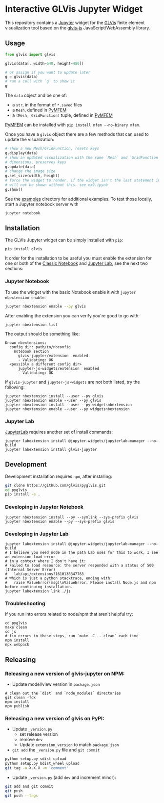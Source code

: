 # Interactive GLVis Jupyter Widget

This repository contains a [Jupyter](https://jupyter.org/) widget for the [GLVis](https://glvis.org/) finite element
visualization tool based on the [glvis-js](https://github.com/GLVis/glvis-js) JavaScript/WebAssembly library.

## Usage

```python
from glvis import glvis

glvis(data[, width=640, height=480])

# or assign if you want to update later
g = glvis(data)
# run a cell with `g` to show it
g
```

The `data` object and be one of:

- a `str`, in the format of `*.saved` files
- a `Mesh`, defined in [PyMFEM](https://github.com/mfem/pymfem)
- a `(Mesh, GridFunction)` tuple, defined in [PyMFEM](https://github.com/mfem/pymfem)

[PyMFEM](https://github.com/mfem/pymfem) can be installed with `pip install mfem --no-binary mfem`.


Once you have a `glvis` object there are a few methods that can used to update the
visualization:
```python
# show a new Mesh/GridFunction, resets keys
g.display(data)
# show an updated visualization with the same `Mesh` and `GridFunction`
# dimensions, preserves keys
g.update(data)
# change the image size
g.set_size(width, height)
# force the widget to render. if the widget isn't the last statement in a cell it
# will not be shown without this. see ex9.ipynb
g.show()
```

See the [examples](examples/) directory for additional examples. To test those locally, start a Jupyter notebook server with

```shell
jupyter notebook
```

## Installation

The GLVis Jupyter widget can be simply installed with `pip`:

```bash
pip install glvis
```

It order for the installation to be useful you must enable the extension for one or both
of the [Classic Notebook](https://jupyter-notebook.readthedocs.io/en/stable/) and
[Jupyter Lab](https://jupyterlab.readthedocs.io/en/stable/), see the next two sections:

### Jupyter Notebook

To use the widget with the basic Notebook enable it with `jupyter nbextension enable`:

```bash
jupyter nbextension enable --py glvis
```

After enabling the extension you can verify you're good to go with:

```
jupyter nbextension list
```

The output should be something like:

```
Known nbextensions:
  config dir: path/to/nbconfig
    notebook section
      glvis-jupyter/extension  enabled
      - Validating: OK
  <possibly a different config dir>
      jupyter-js-widgets/extension  enabled
      - Validating: OK
```

If `glvis-jupyter` and `jupyter-js-widgets` are not both listed, try the following:

```
jupyter nbextension install --user --py glvis
jupyter nbextension enable --user --py glvis
jupyter nbextension install --user --py widgetsnbextension
jupyter nbextension enable --user --py widgetsnbextension
```

### Jupyter Lab

[JupyterLab](https://jupyterlab.readthedocs.io) requires another set of install commands:

```
jupyter labextension install @jupyter-widgets/jupyterlab-manager --no-build
jupyter labextension install glvis-jupyter
```

## Development

Development installation requires `npm`, after installing:

```bash
git clone https://github.com/glvis/pyglvis.git
cd pyglvis
pip install -e .
```


### Developing in Jupyter Notebook

```
jupyter nbextension install --py --symlink --sys-prefix glvis
jupyter nbextension enable --py --sys-prefix glvis
```

### Developing in Jupyter Lab

```
jupyter labextension install @jupyter-widgets/jupyterlab-manager --no-build
# I believe you need node in the path Lab uses for this to work, I see an extension load error
# in a context where I don't have it:
# Failed to load resource: the server responded with a status of 500 (Internal Server Error)
#   lab/api/extensions?1610138347763
# Which is just a python stacktrace, ending with:
#   raise ValueError(msg)\nValueError: Please install Node.js and npm before continuing installation.
jupyter labextension link ./js
```


### Troubleshooting

If you run into errors related to node/npm that aren't helpful try:

```shell
cd pyglvis
make clean
cd js
# fix errors in these steps, run `make -C .. clean` each time
npm install
npx webpack
```

## Releasing

### Releasing a new version of glvis-jupyter on NPM:

- Update model/view version in `package.json`

```console
# clean out the `dist` and `node_modules` directories
git clean -fdx
npm install
npm publish
```

### Releasing a new version of glvis on PyPI:

- Update `_version.py`
   - set release version
   - remove `dev`
   - Update `extension_version` to match `package.json`
- `git add` the `_version.py` file and `git commit`

```bash
python setup.py sdist upload
python setup.py bdist_wheel upload
git tag -a X.X.X -m 'comment'
```

- Update `_version.py` (add `dev` and increment minor):

```bash
git add and git commit
git push
git push --tags
```
